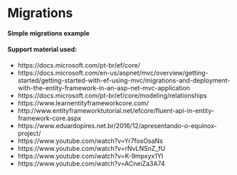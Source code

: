 # Migrations
<h4> Simple migrations example </h4>

<h4> Support material used: </h4> 

<ul>
  <li>https://docs.microsoft.com/pt-br/ef/core/</li>
  <li>https://docs.microsoft.com/en-us/aspnet/mvc/overview/getting-started/getting-started-with-ef-using-mvc/migrations-and-deployment-with-the-entity-framework-in-an-asp-net-mvc-application</li>
  <li>https://docs.microsoft.com/pt-br/ef/core/modeling/relationships</li>
  <li>https://www.learnentityframeworkcore.com/</li>
  <li>http://www.entityframeworktutorial.net/efcore/fluent-api-in-entity-framework-core.aspx</li>
  <li>https://www.eduardopires.net.br/2016/12/apresentando-o-equinox-project/</li>
  <li>https://www.youtube.com/watch?v=Yr7fosOsaNs</li>
  <li>https://www.youtube.com/watch?v=rNvLNSnZ_fU</li>
  <li>https://www.youtube.com/watch?v=K-9mpxyx1YI</li>
  <li>https://www.youtube.com/watch?v=ACneiZa3A74</li>
</ul>
